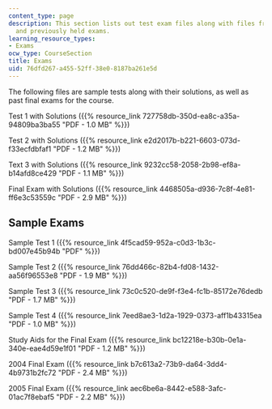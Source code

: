 ```yaml
---
content_type: page
description: This section lists out test exam files along with files from sample exams
  and previously held exams.
learning_resource_types:
- Exams
ocw_type: CourseSection
title: Exams
uid: 76dfd267-a455-52ff-38e0-8187ba261e5d
---
```


The following files are sample tests along with their solutions, as well as past final exams for the course.

Test 1 with Solutions ({{% resource_link 727758db-350d-ea8c-a35a-94809ba3ba55 "PDF - 1.0 MB" %}})

Test 2 with Solutions ({{% resource_link e2d2017b-b221-6603-073d-f33ecfdbfaf1 "PDF - 1.2 MB" %}})

Text 3 with Solutions ({{% resource_link 9232cc58-2058-2b98-ef8a-b14afd8ce429 "PDF - 1.1 MB" %}})

Final Exam with Solutions ({{% resource_link 4468505a-d936-7c8f-4e81-ff6e3c53559c "PDF - 2.9 MB" %}})

Sample Exams
------------

Sample Test 1 ({{% resource_link 4f5cad59-952a-c0d3-1b3c-bd007e45b94b "PDF" %}})

Sample Test 2 ({{% resource_link 76dd466c-82b4-fd08-1432-aa56f96553e8 "PDF - 1.9 MB" %}})

Sample Test 3 ({{% resource_link 73c0c520-de9f-f3e4-fc1b-85172e76dedb "PDF - 1.7 MB" %}})

Sample Test 4 ({{% resource_link 7eed8ae3-1d2a-1929-0373-aff1b43315ea "PDF - 1.0 MB" %}})

Study Aids for the Final Exam ({{% resource_link bc12218e-b30b-0e1a-340e-eae4d59e1f01 "PDF - 1.2 MB" %}})

2004 Final Exam ({{% resource_link b7c613a2-73b9-da64-3dd4-4b9731b2fc72 "PDF - 2.4 MB" %}})

2005 Final Exam ({{% resource_link aec6be6a-8442-e588-3afc-01ac7f8ebaf5 "PDF - 2.2 MB" %}})